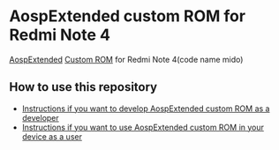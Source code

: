 AospExtended custom ROM for Redmi Note 4
==============================

[AospExtended](https://www.youtube.com/watch?v=KuQ9jIVmOXY) [Custom ROM](https://beebom.com/best-custom-roms-android-phones/) for Redmi Note 4(code name mido)

How to use this repository
-------------------

* [Instructions if you want to develop AospExtended custom ROM as a developer](https://github.com/Mr-Beast77Lab/mido-AospExtended-Apon77/blob/main/Instructions%20for%20developers.md)
* [Instructions if you want to use AospExtended custom ROM in your device as a user](https://github.com/Mr-Beast77Lab/mido-AospExtended-Apon77/blob/main/Instructions%20for%20users.md)
